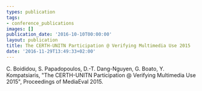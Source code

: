 ```yaml
---
types: publication
tags:
- conference_publications
images: []
publication_date: '2016-10-10T00:00:00'
layout: publication
title: The CERTH-UNITN Participation @ Verifying Multimedia Use 2015
date: '2016-11-29T13:49:33+02:00'
---
```

<p>C. Boididou, S. Papadopoulos, D.-T. Dang-Nguyen, G. Boato, Y. Kompatsiaris, "The CERTH-UNITN Participation @ Verifying Multimedia Use 2015", Proceedings of MediaEval 2015.</p>
